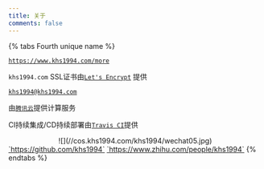 ```yaml
---
title: 关于
comments: false
---
```


{% tabs Fourth unique name %}
<!-- tab 本站导航 -->
<a href="//www.khs1994.com/more" target="_block">`https://www.khs1994.com/more`</a>
<!-- endtab -->
<!-- tab SSL证书 -->
`khs1994.com` SSL证书由<a href="//letsencrypt.org" target="_block">`Let's Encrypt`</a> 提供
<!-- endtab -->
<!-- tab E-mail -->
<a href="mailto:khs1994@khs1994.com">`khs1994@khs1994.com`</a>
<!-- endtab -->
<!-- tab 云计算 -->
由<a href="http://cloud.tencent.com/redirect.php?redirect=1005&cps_key=3a5255852d5db99dcd5da4c72f05df61" target="_block">`腾讯云`</a>提供计算服务
<!-- endtab -->
<!-- tab CI -->
CI持续集成/CD持续部署由<a href="//travis-ci.org/dashboard" target="_block">`Travis CI`</a>提供
<!-- endtab -->
<!-- tab Wechat -->
<center>![](//cos.khs1994.com/khs1994/wechat05.jpg)</center>
<!-- endtab -->
<!-- tab GitHub -->
<a href="//github.com/khs1994" target="_block">`https://github.com/khs1994`</a>
<!-- endtab -->
<!-- tab 知乎 -->
<a href="//www.zhihu.com/people/khs1994/activities" target="_block">`https://www.zhihu.com/people/khs1994`</a>
<!-- endtab -->
{% endtabs %}
